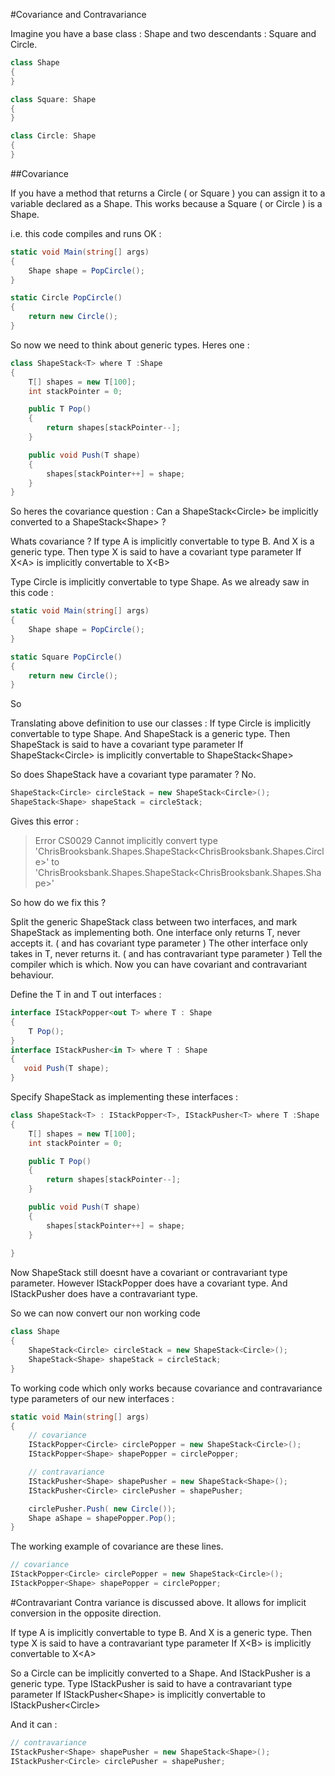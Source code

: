 #Covariance and Contravariance

Imagine you have a base class : Shape and two descendants : Square and Circle.
```c#
class Shape
{
}

class Square: Shape
{
}

class Circle: Shape
{
}
```

##Covariance

If you have a method that returns a Circle ( or Square ) you can assign it to a variable declared as a Shape.
This works because a Square ( or Circle ) is a Shape.

i.e. this code compiles and runs OK : 
```c#
static void Main(string[] args)
{
    Shape shape = PopCircle();           
}

static Circle PopCircle()
{
    return new Circle();
}
```

So now we need to think about generic types.
Heres one : 
```c#
class ShapeStack<T> where T :Shape
{
    T[] shapes = new T[100];
    int stackPointer = 0;

    public T Pop()
    {
        return shapes[stackPointer--];
    }

    public void Push(T shape)
    {
        shapes[stackPointer++] = shape;
    }
}
```

So heres the covariance question :
Can a ShapeStack\<Circle\> be implicitly converted to a ShapeStack\<Shape\> ?

Whats covariance ?
If type A is implicitly convertable to type B.
And X is a generic type.
Then type X is said to have a covariant type parameter
If X\<A\> is implicitly convertable to X\<B\>

Type Circle is implicitly convertable to type Shape.
As we already saw in this code :
```c#
static void Main(string[] args)
{
    Shape shape = PopCircle();           
}

static Square PopCircle()
{
    return new Circle();
}
```

So

Translating above definition to use our classes :
If type Circle is implicitly convertable to type Shape.
And ShapeStack is a generic type.
Then ShapeStack is said to have a covariant type parameter
If ShapeStack\<Circle\> is implicitly convertable to ShapeStack\<Shape\>

So does ShapeStack have a covariant type paramater ? No.

```c#   
ShapeStack<Circle> circleStack = new ShapeStack<Circle>();
ShapeStack<Shape> shapeStack = circleStack;
```

Gives this error :
> Error	CS0029	Cannot implicitly convert type 'ChrisBrooksbank.Shapes.ShapeStack\<ChrisBrooksbank.Shapes.Circle\>' to 'ChrisBrooksbank.Shapes.ShapeStack\<ChrisBrooksbank.Shapes.Shape\>'

So how do we fix this ?

Split the generic ShapeStack class between two interfaces, and mark ShapeStack as implementing both.
One interface only returns T, never accepts it. ( and has covariant type parameter )
The other interface only takes in T, never returns it. ( and has contravariant type parameter )
Tell the compiler which is which.
Now you can have covariant and contravariant behaviour.

Define the T in and T out interfaces :
```c#
interface IStackPopper<out T> where T : Shape
{
    T Pop();
}
interface IStackPusher<in T> where T : Shape
{
   void Push(T shape);
}
```

Specify ShapeStack as implementing these interfaces :
```c#
class ShapeStack<T> : IStackPopper<T>, IStackPusher<T> where T :Shape
{
    T[] shapes = new T[100];
    int stackPointer = 0;

    public T Pop()
    {
        return shapes[stackPointer--];
    }

    public void Push(T shape)
    {
        shapes[stackPointer++] = shape;
    }
  
}
```

Now ShapeStack<T> still doesnt have a covariant or contravariant type parameter.
However IStackPopper does have a covariant type.
And IStackPusher does have a contravariant type.

So we can now convert our non working code
```c#
class Shape
{
    ShapeStack<Circle> circleStack = new ShapeStack<Circle>();
    ShapeStack<Shape> shapeStack = circleStack;
}
```

To working code which only works because covariance and contravariance type parameters of our new interfaces : 
```c#
static void Main(string[] args)
{
    // covariance
    IStackPopper<Circle> circlePopper = new ShapeStack<Circle>();
    IStackPopper<Shape> shapePopper = circlePopper;

    // contravariance
    IStackPusher<Shape> shapePusher = new ShapeStack<Shape>();
    IStackPusher<Circle> circlePusher = shapePusher;

    circlePusher.Push( new Circle());
    Shape aShape = shapePopper.Pop();
}
```

The working example of covariance are these lines.
```c#
// covariance
IStackPopper<Circle> circlePopper = new ShapeStack<Circle>();
IStackPopper<Shape> shapePopper = circlePopper;
```

#Contravariant
Contra variance is discussed above.
It allows for implicit conversion in the opposite direction.

If type A is implicitly convertable to type B.
And X is a generic type.
Then type X is said to have a contravariant type parameter
If X\<B\> is implicitly convertable to X\<A\>

So a Circle can be implicitly converted to a Shape.
And IStackPusher is a generic type.
Type IStackPusher is said to have a contravariant type parameter
If IStackPusher\<Shape\> is implicitly convertable to IStackPusher\<Circle\>

And it can :
```c#
// contravariance
IStackPusher<Shape> shapePusher = new ShapeStack<Shape>();
IStackPusher<Circle> circlePusher = shapePusher;
```
